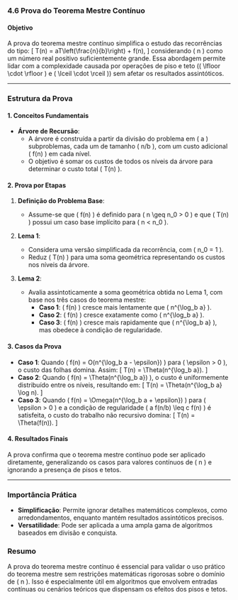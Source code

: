 ### **4.6 Prova do Teorema Mestre Contínuo**

#### **Objetivo**
A prova do teorema mestre contínuo simplifica o estudo das recorrências do tipo:
\[
T(n) = aT\left(\frac{n}{b}\right) + f(n),
\]
considerando \( n \) como um número real positivo suficientemente grande. Essa abordagem permite lidar com a complexidade causada por operações de piso e teto (\( \lfloor \cdot \rfloor \) e \( \lceil \cdot \rceil \)) sem afetar os resultados assintóticos.

---

### **Estrutura da Prova**

#### **1. Conceitos Fundamentais**
- **Árvore de Recursão**:
  - A árvore é construída a partir da divisão do problema em \( a \) subproblemas, cada um de tamanho \( n/b \), com um custo adicional \( f(n) \) em cada nível.
  - O objetivo é somar os custos de todos os níveis da árvore para determinar o custo total \( T(n) \).

#### **2. Prova por Etapas**
1. **Definição do Problema Base**:
   - Assume-se que \( f(n) \) é definido para \( n \geq n_0 > 0 \) e que \( T(n) \) possui um caso base implícito para \( n < n_0 \).

2. **Lema 1**:
   - Considera uma versão simplificada da recorrência, com \( n_0 = 1 \).
   - Reduz \( T(n) \) para uma soma geométrica representando os custos nos níveis da árvore.

3. **Lema 2**:
   - Avalia assintoticamente a soma geométrica obtida no Lema 1, com base nos três casos do teorema mestre:
     - **Caso 1**: \( f(n) \) cresce mais lentamente que \( n^{\log_b a} \).
     - **Caso 2**: \( f(n) \) cresce exatamente como \( n^{\log_b a} \).
     - **Caso 3**: \( f(n) \) cresce mais rapidamente que \( n^{\log_b a} \), mas obedece à condição de regularidade.

#### **3. Casos da Prova**
- **Caso 1**: Quando \( f(n) = O(n^{\log_b a - \epsilon}) \) para \( \epsilon > 0 \), o custo das folhas domina. Assim:
  \[
  T(n) = \Theta(n^{\log_b a}).
  \]
- **Caso 2**: Quando \( f(n) = \Theta(n^{\log_b a}) \), o custo é uniformemente distribuído entre os níveis, resultando em:
  \[
  T(n) = \Theta(n^{\log_b a} \log n).
  \]
- **Caso 3**: Quando \( f(n) = \Omega(n^{\log_b a + \epsilon}) \) para \( \epsilon > 0 \) e a condição de regularidade \( a f(n/b) \leq c f(n) \) é satisfeita, o custo do trabalho não recursivo domina:
  \[
  T(n) = \Theta(f(n)).
  \]

#### **4. Resultados Finais**
A prova confirma que o teorema mestre contínuo pode ser aplicado diretamente, generalizando os casos para valores contínuos de \( n \) e ignorando a presença de pisos e tetos.

---

### **Importância Prática**
- **Simplificação**: Permite ignorar detalhes matemáticos complexos, como arredondamentos, enquanto mantém resultados assintóticos precisos.
- **Versatilidade**: Pode ser aplicada a uma ampla gama de algoritmos baseados em divisão e conquista.

### **Resumo**
A prova do teorema mestre contínuo é essencial para validar o uso prático do teorema mestre sem restrições matemáticas rigorosas sobre o domínio de \( n \). Isso é especialmente útil em algoritmos que envolvem entradas contínuas ou cenários teóricos que dispensam os efeitos dos pisos e tetos.